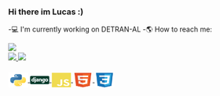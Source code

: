 ### Hi there im Lucas :)
-💻 I'm currently working on DETRAN-AL
-🌎 How to reach me:
<div>
<a href = "mailto:contatorafaballerini@gmail.com"><img src="https://img.shields.io/badge/-Gmail-%23333?style=for-the-badge&logo=gmail&logoColor=white"target="_blank"></a>
</div>
<div>
  <a href="https://github.com/medeiroslucass">
  <img height="180em" src="https://github-readme-stats.vercel.app/api?username=medeiroslucass&show_icons=true&theme=great-gatsby&include_all_commits=true&count_private=true"/>
  <img height="180em" src="https://github-readme-stats.vercel.app/api/top-langs/?username=medeiroslucass&layout=compact&langs_count=7&theme=great-gatsby"/>
</div>

  
<div style="display: inline_block"><br>
  <img align="center" alt="med-Python" height="30" width="40" src="https://raw.githubusercontent.com/devicons/devicon/master/icons/python/python-original.svg">
  <img align="center" alt="med-django" height="40" width="40" src="https://raw.githubusercontent.com/devicons/devicon/master/icons/django/django-original.svg">
  <img align="center" alt="med-Js" height="30" width="40" src="https://raw.githubusercontent.com/devicons/devicon/master/icons/javascript/javascript-plain.svg">
  <img align="center" alt="med-HTML" height="30" width="40" src="https://raw.githubusercontent.com/devicons/devicon/master/icons/html5/html5-original.svg">
  <img align="center" alt="med-CSS" height="30" width="40" src="https://raw.githubusercontent.com/devicons/devicon/master/icons/css3/css3-original.svg">
</div> 
  
